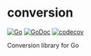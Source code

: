 # conversion

[![Go](https://github.com/deepbaksu/conversion/actions/workflows/ci.yaml/badge.svg)](https://github.com/deepbaksu/conversion/actions/workflows/ci.yaml)
[![GoDoc](https://godoc.org/github.com/deepbaksu/conversion?status.svg)](https://godoc.org/github.com/deepbaksu/conversion)
[![codecov](https://codecov.io/gh/deepbaksu/conversion/branch/master/graph/badge.svg)](https://codecov.io/gh/deepbaksu/conversion)

Conversion library for Go
